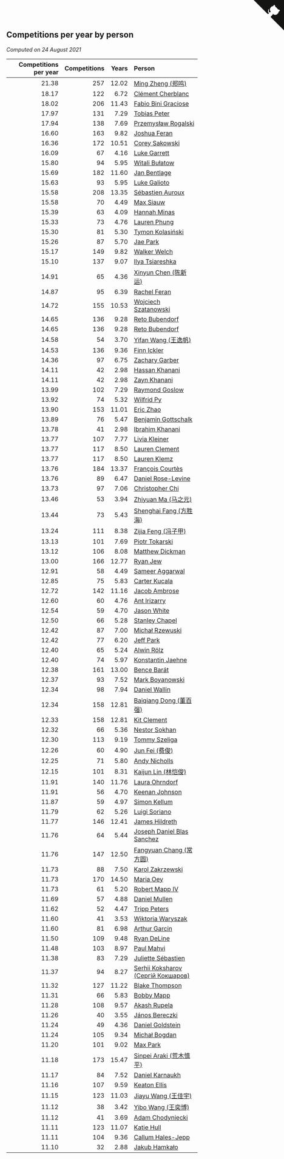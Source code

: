 ## Competitions per year by person

*Computed on 24 August 2021*

| Competitions per year | Competitions | Years | Person |
| ---: | ---: | ---: | :--- |
| 21.38 | 257 | 12.02 | [Ming Zheng (郑鸣)](https://www.worldcubeassociation.org/persons/2009ZHEN11) |
| 18.17 | 122 | 6.72 | [Clément Cherblanc](https://www.worldcubeassociation.org/persons/2014CHER05) |
| 18.02 | 206 | 11.43 | [Fabio Bini Graciose](https://www.worldcubeassociation.org/persons/2010GRAC02) |
| 17.97 | 131 | 7.29 | [Tobias Peter](https://www.worldcubeassociation.org/persons/2014PETE03) |
| 17.94 | 138 | 7.69 | [Przemysław Rogalski](https://www.worldcubeassociation.org/persons/2013ROGA02) |
| 16.60 | 163 | 9.82 | [Joshua Feran](https://www.worldcubeassociation.org/persons/2011FERA01) |
| 16.36 | 172 | 10.51 | [Corey Sakowski](https://www.worldcubeassociation.org/persons/2011SAKO01) |
| 16.09 | 67 | 4.16 | [Luke Garrett](https://www.worldcubeassociation.org/persons/2017GARR05) |
| 15.80 | 94 | 5.95 | [Witali Bułatow](https://www.worldcubeassociation.org/persons/2015BUAT01) |
| 15.69 | 182 | 11.60 | [Jan Bentlage](https://www.worldcubeassociation.org/persons/2010BENT01) |
| 15.63 | 93 | 5.95 | [Luke Galioto](https://www.worldcubeassociation.org/persons/2015GALI02) |
| 15.58 | 208 | 13.35 | [Sébastien Auroux](https://www.worldcubeassociation.org/persons/2008AURO01) |
| 15.58 | 70 | 4.49 | [Max Siauw](https://www.worldcubeassociation.org/persons/2017SIAU02) |
| 15.39 | 63 | 4.09 | [Hannah Minas](https://www.worldcubeassociation.org/persons/2017MINA04) |
| 15.33 | 73 | 4.76 | [Lauren Phung](https://www.worldcubeassociation.org/persons/2016PHUN02) |
| 15.30 | 81 | 5.30 | [Tymon Kolasiński](https://www.worldcubeassociation.org/persons/2016KOLA02) |
| 15.26 | 87 | 5.70 | [Jae Park](https://www.worldcubeassociation.org/persons/2015PARK24) |
| 15.17 | 149 | 9.82 | [Walker Welch](https://www.worldcubeassociation.org/persons/2011WELC01) |
| 15.10 | 137 | 9.07 | [Ilya Tsiareshka](https://www.worldcubeassociation.org/persons/2012TERE01) |
| 14.91 | 65 | 4.36 | [Xinyun Chen (陈新运)](https://www.worldcubeassociation.org/persons/2017CHEN36) |
| 14.87 | 95 | 6.39 | [Rachel Feran](https://www.worldcubeassociation.org/persons/2015FERA01) |
| 14.72 | 155 | 10.53 | [Wojciech Szatanowski](https://www.worldcubeassociation.org/persons/2011SZAT01) |
| 14.65 | 136 | 9.28 | [Reto Bubendorf](https://www.worldcubeassociation.org/persons/2012BUBE01) |
| 14.65 | 136 | 9.28 | [Reto Bubendorf](https://www.worldcubeassociation.org/persons/2012BUBE01) |
| 14.58 | 54 | 3.70 | [Yifan Wang (王逸帆)](https://www.worldcubeassociation.org/persons/2017WANY29) |
| 14.53 | 136 | 9.36 | [Finn Ickler](https://www.worldcubeassociation.org/persons/2012ICKL01) |
| 14.36 | 97 | 6.75 | [Zachary Garber](https://www.worldcubeassociation.org/persons/2014GARB01) |
| 14.11 | 42 | 2.98 | [Hassan Khanani](https://www.worldcubeassociation.org/persons/2018KHAN26) |
| 14.11 | 42 | 2.98 | [Zayn Khanani](https://www.worldcubeassociation.org/persons/2018KHAN28) |
| 13.99 | 102 | 7.29 | [Raymond Goslow](https://www.worldcubeassociation.org/persons/2014GOSL01) |
| 13.92 | 74 | 5.32 | [Wilfrid Py](https://www.worldcubeassociation.org/persons/2016PYWI01) |
| 13.90 | 153 | 11.01 | [Eric Zhao](https://www.worldcubeassociation.org/persons/2010ZHAO19) |
| 13.89 | 76 | 5.47 | [Benjamin Gottschalk](https://www.worldcubeassociation.org/persons/2016GOTT01) |
| 13.78 | 41 | 2.98 | [Ibrahim Khanani](https://www.worldcubeassociation.org/persons/2018KHAN27) |
| 13.77 | 107 | 7.77 | [Livia Kleiner](https://www.worldcubeassociation.org/persons/2013KLEI03) |
| 13.77 | 117 | 8.50 | [Lauren Clement](https://www.worldcubeassociation.org/persons/2013KLEM01) |
| 13.77 | 117 | 8.50 | [Lauren Klemz](https://www.worldcubeassociation.org/persons/2013KLEM01) |
| 13.76 | 184 | 13.37 | [François Courtès](https://www.worldcubeassociation.org/persons/2008COUR01) |
| 13.76 | 89 | 6.47 | [Daniel Rose-Levine](https://www.worldcubeassociation.org/persons/2015ROSE01) |
| 13.73 | 97 | 7.06 | [Christopher Chi](https://www.worldcubeassociation.org/persons/2014CHIC01) |
| 13.46 | 53 | 3.94 | [Zhiyuan Ma (马之元)](https://www.worldcubeassociation.org/persons/2017MAZH04) |
| 13.44 | 73 | 5.43 | [Shenghai Fang (方胜海)](https://www.worldcubeassociation.org/persons/2016FANG01) |
| 13.24 | 111 | 8.38 | [Zijia Feng (冯子甲)](https://www.worldcubeassociation.org/persons/2013FENG02) |
| 13.13 | 101 | 7.69 | [Piotr Tokarski](https://www.worldcubeassociation.org/persons/2013TOKA01) |
| 13.12 | 106 | 8.08 | [Matthew Dickman](https://www.worldcubeassociation.org/persons/2013DICK01) |
| 13.00 | 166 | 12.77 | [Ryan Jew](https://www.worldcubeassociation.org/persons/2008JEWR01) |
| 12.91 | 58 | 4.49 | [Sameer Aggarwal](https://www.worldcubeassociation.org/persons/2017AGGA01) |
| 12.85 | 75 | 5.83 | [Carter Kucala](https://www.worldcubeassociation.org/persons/2015KUCA01) |
| 12.72 | 142 | 11.16 | [Jacob Ambrose](https://www.worldcubeassociation.org/persons/2010AMBR01) |
| 12.60 | 60 | 4.76 | [Ant Irizarry](https://www.worldcubeassociation.org/persons/2016IRIZ02) |
| 12.54 | 59 | 4.70 | [Jason White](https://www.worldcubeassociation.org/persons/2016WHIT16) |
| 12.50 | 66 | 5.28 | [Stanley Chapel](https://www.worldcubeassociation.org/persons/2016CHAP04) |
| 12.42 | 87 | 7.00 | [Michał Rzewuski](https://www.worldcubeassociation.org/persons/2014RZEW01) |
| 12.42 | 77 | 6.20 | [Jeff Park](https://www.worldcubeassociation.org/persons/2015PARK08) |
| 12.40 | 65 | 5.24 | [Alwin Rölz](https://www.worldcubeassociation.org/persons/2016ROLZ01) |
| 12.40 | 74 | 5.97 | [Konstantin Jaehne](https://www.worldcubeassociation.org/persons/2015JAEH01) |
| 12.38 | 161 | 13.00 | [Bence Barát](https://www.worldcubeassociation.org/persons/2008BARA01) |
| 12.37 | 93 | 7.52 | [Mark Boyanowski](https://www.worldcubeassociation.org/persons/2014BOYA01) |
| 12.34 | 98 | 7.94 | [Daniel Wallin](https://www.worldcubeassociation.org/persons/2013WALL03) |
| 12.34 | 158 | 12.81 | [Baiqiang Dong (董百强)](https://www.worldcubeassociation.org/persons/2008DONG06) |
| 12.33 | 158 | 12.81 | [Kit Clement](https://www.worldcubeassociation.org/persons/2008CLEM01) |
| 12.32 | 66 | 5.36 | [Nestor Sokhan](https://www.worldcubeassociation.org/persons/2016SOKH01) |
| 12.30 | 113 | 9.19 | [Tommy Szeliga](https://www.worldcubeassociation.org/persons/2012SZEL01) |
| 12.26 | 60 | 4.90 | [Jun Fei (费俊)](https://www.worldcubeassociation.org/persons/2016FEIJ02) |
| 12.25 | 71 | 5.80 | [Andy Nicholls](https://www.worldcubeassociation.org/persons/2015NICH04) |
| 12.15 | 101 | 8.31 | [Kaijun Lin (林恺俊)](https://www.worldcubeassociation.org/persons/2013LINK01) |
| 11.91 | 140 | 11.76 | [Laura Ohrndorf](https://www.worldcubeassociation.org/persons/2009OHRN01) |
| 11.91 | 56 | 4.70 | [Keenan Johnson](https://www.worldcubeassociation.org/persons/2016JOHN30) |
| 11.87 | 59 | 4.97 | [Simon Kellum](https://www.worldcubeassociation.org/persons/2016KELL12) |
| 11.79 | 62 | 5.26 | [Luigi Soriano](https://www.worldcubeassociation.org/persons/2016SORI04) |
| 11.77 | 146 | 12.41 | [James Hildreth](https://www.worldcubeassociation.org/persons/2009HILD01) |
| 11.76 | 64 | 5.44 | [Joseph Daniel Blas Sanchez](https://www.worldcubeassociation.org/persons/2016SANC08) |
| 11.76 | 147 | 12.50 | [Fangyuan Chang (常方圆)](https://www.worldcubeassociation.org/persons/2009CHAN04) |
| 11.73 | 88 | 7.50 | [Karol Zakrzewski](https://www.worldcubeassociation.org/persons/2014ZAKR01) |
| 11.73 | 170 | 14.50 | [Maria Oey](https://www.worldcubeassociation.org/persons/2007OEYM01) |
| 11.73 | 61 | 5.20 | [Robert Mapp IV](https://www.worldcubeassociation.org/persons/2016IVRO01) |
| 11.69 | 57 | 4.88 | [Daniel Mullen](https://www.worldcubeassociation.org/persons/2016MULL04) |
| 11.62 | 52 | 4.47 | [Tripp Peters](https://www.worldcubeassociation.org/persons/2017PETE04) |
| 11.60 | 41 | 3.53 | [Wiktoria Waryszak](https://www.worldcubeassociation.org/persons/2018WARY01) |
| 11.60 | 81 | 6.98 | [Arthur Garcin](https://www.worldcubeassociation.org/persons/2014GARC27) |
| 11.50 | 109 | 9.48 | [Ryan DeLine](https://www.worldcubeassociation.org/persons/2012DELI01) |
| 11.48 | 103 | 8.97 | [Paul Mahvi](https://www.worldcubeassociation.org/persons/2012MAHV01) |
| 11.38 | 83 | 7.29 | [Juliette Sébastien](https://www.worldcubeassociation.org/persons/2014SEBA01) |
| 11.37 | 94 | 8.27 | [Serhii Koksharov (Сергій Кокшаров)](https://www.worldcubeassociation.org/persons/2013KOKS01) |
| 11.32 | 127 | 11.22 | [Blake Thompson](https://www.worldcubeassociation.org/persons/2010THOM03) |
| 11.31 | 66 | 5.83 | [Bobby Mapp](https://www.worldcubeassociation.org/persons/2015MAPP01) |
| 11.28 | 108 | 9.57 | [Akash Rupela](https://www.worldcubeassociation.org/persons/2012RUPE01) |
| 11.26 | 40 | 3.55 | [János Bereczki](https://www.worldcubeassociation.org/persons/2018BERE01) |
| 11.24 | 49 | 4.36 | [Daniel Goldstein](https://www.worldcubeassociation.org/persons/2017GOLD01) |
| 11.24 | 105 | 9.34 | [Michał Bogdan](https://www.worldcubeassociation.org/persons/2012BOGD01) |
| 11.20 | 101 | 9.02 | [Max Park](https://www.worldcubeassociation.org/persons/2012PARK03) |
| 11.18 | 173 | 15.47 | [Sinpei Araki (荒木慎平)](https://www.worldcubeassociation.org/persons/2006ARAK01) |
| 11.17 | 84 | 7.52 | [Daniel Karnaukh](https://www.worldcubeassociation.org/persons/2014KARN02) |
| 11.16 | 107 | 9.59 | [Keaton Ellis](https://www.worldcubeassociation.org/persons/2012ELLI01) |
| 11.15 | 123 | 11.03 | [Jiayu Wang (王佳宇)](https://www.worldcubeassociation.org/persons/2010WANG53) |
| 11.12 | 38 | 3.42 | [Yibo Wang (王奕博)](https://www.worldcubeassociation.org/persons/2018WANG39) |
| 11.12 | 41 | 3.69 | [Adam Chodyniecki](https://www.worldcubeassociation.org/persons/2017CHOD02) |
| 11.11 | 123 | 11.07 | [Katie Hull](https://www.worldcubeassociation.org/persons/2010HULL01) |
| 11.11 | 104 | 9.36 | [Callum Hales-Jepp](https://www.worldcubeassociation.org/persons/2012HALE01) |
| 11.10 | 32 | 2.88 | [Jakub Hamkało](https://www.worldcubeassociation.org/persons/2018HAMK01) |


<a href="https://github.com/jonatanklosko/wca_statistics" class="github-corner" aria-label="View source on Github"><svg width="80" height="80" viewBox="0 0 250 250" style="fill:#151513; color:#fff; position: absolute; top: 0; border: 0; right: 0;" aria-hidden="true"><path d="M0,0 L115,115 L130,115 L142,142 L250,250 L250,0 Z"></path><path d="M128.3,109.0 C113.8,99.7 119.0,89.6 119.0,89.6 C122.0,82.7 120.5,78.6 120.5,78.6 C119.2,72.0 123.4,76.3 123.4,76.3 C127.3,80.9 125.5,87.3 125.5,87.3 C122.9,97.6 130.6,101.9 134.4,103.2" fill="currentColor" style="transform-origin: 130px 106px;" class="octo-arm"></path><path d="M115.0,115.0 C114.9,115.1 118.7,116.5 119.8,115.4 L133.7,101.6 C136.9,99.2 139.9,98.4 142.2,98.6 C133.8,88.0 127.5,74.4 143.8,58.0 C148.5,53.4 154.0,51.2 159.7,51.0 C160.3,49.4 163.2,43.6 171.4,40.1 C171.4,40.1 176.1,42.5 178.8,56.2 C183.1,58.6 187.2,61.8 190.9,65.4 C194.5,69.0 197.7,73.2 200.1,77.6 C213.8,80.2 216.3,84.9 216.3,84.9 C212.7,93.1 206.9,96.0 205.4,96.6 C205.1,102.4 203.0,107.8 198.3,112.5 C181.9,128.9 168.3,122.5 157.7,114.1 C157.9,116.9 156.7,120.9 152.7,124.9 L141.0,136.5 C139.8,137.7 141.6,141.9 141.8,141.8 Z" fill="currentColor" class="octo-body"></path></svg></a><style>.github-corner:hover .octo-arm{animation:octocat-wave 560ms ease-in-out}@keyframes octocat-wave{0%,100%{transform:rotate(0)}20%,60%{transform:rotate(-25deg)}40%,80%{transform:rotate(10deg)}}@media (max-width:500px){.github-corner:hover .octo-arm{animation:none}.github-corner .octo-arm{animation:octocat-wave 560ms ease-in-out}}</style>
